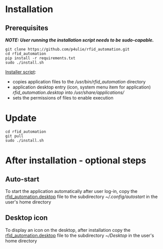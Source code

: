 # Installation

## Prerequisites

**_NOTE: User running the installation script needs to be sudo-capable._** 

```shell
git clone https://github.com/p4ulie/rfid_automation.git
cd rfid_automation
pip install -r requirements.txt
sudo ./install.sh
```

[Installer script](install.sh):
* copies application files to the _/usr/bin/rfid_automation_ directory
* application desktop entry (icon, system menu item for application) _rfid_automation.desktop_ into _/usr/share/applications/_
* sets the permissions of files to enable execution

# Update

```shell
cd rfid_automation
git pull
sudo ./install.sh
```

# After installation - optional steps

## Auto-start

To start the application automatically after user log-in, copy the [rfid_automation.desktop](rfid_automation.desktop) file to the subdirectory
_~/.config/autostart_ in the user's home directory

## Desktop icon

To display an icon on the desktop, after installation copy the [rfid_automation.desktop](rfid_automation.desktop) file to the subdirectory
_~/Desktop_ in the user's home directory
